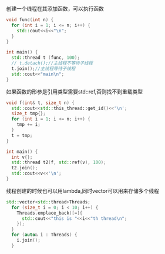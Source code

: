 创建一个线程在其添加函数，可以执行函数
```cpp
void func(int n) {
  for (int i = 1; i <= n; i++) {
    std::cout<<i<<"\n";
  }
}

int main() {
  std::thread t (func, 100);
  // t.detach();//主线程不等待子线程
  t.join();//主线程等待子线程
  std::cout<<"main\n";
}
```
如果函数的形参是引用类型需要std::ref,否则找不到重载类型
```cpp
void f(int& t, size_t n) {
  std::cout<<std::this_thread::get_id()<<'\n';
  size_t tmp{};
  for (int i = 1; i <= n; i++) {
    tmp += i;
  }
  t = tmp; 
}

int main() {
  int v{};
  std::thread t2(f, std::ref(v), 100);
  t2.join();
  std::cout<<v<<'\n';
}
```
线程创建的时候也可以用lambda,同时vector可以用来存储多个线程
```cpp
std::vector<std::thread>Threads;
  for (size_t i = 0; i < 10; i++) {
    Threads.emplace_back([=]{
      std::cout<<"this is "<<i<<"th thread\n";
    });
  }
  for (auto& i : Threads) {
    i.join();
  }
  ```